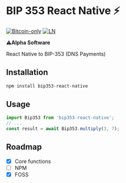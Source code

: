 # BIP 353 React Native ⚡

[![Bitcoin-only](https://img.shields.io/badge/bitcoin-only-FF9900?logo=bitcoin)](https://twentyone.world)
[![LN](https://img.shields.io/badge/lightning-792EE5?logo=lightning)](https://mempool.space/lightning)

⚠️**Alpha Software**

React Native to BIP-353 (DNS Payments)

## Installation
```bash
npm install bip353-react-native
```
## Usage
```js
import Bip353 from 'bip353-react-native';
// ...
const result = await Bip353.multiply(3, 7);
```
## Roadmap

- [X] Core functions
- [ ] NPM
- [x] FOSS
